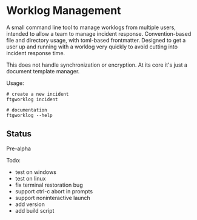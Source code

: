 # Worklog Management #

A small command line tool to manage worklogs from multiple users, intended to allow a team to manage incident response.  Convention-based file and directory usage, with toml-based frontmatter.  Designed to get a user up and running with a worklog very quickly to avoid cutting into incident response time.

This does not handle synchronization or encryption.  At its core it's just a document template manager.

Usage:

    # create a new incident
    ftgworklog incident

    # documentation
    ftgworklog --help

## Status ##

Pre-alpha

Todo:

 - test on windows
 - test on linux
 - fix terminal restoration bug
 - support ctrl-c abort in prompts
 - support noninteractive launch
 - add version 
 - add build script
